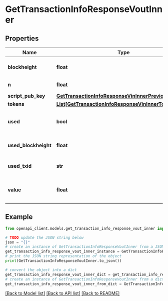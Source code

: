 # GetTransactionInfoResponseVoutInner


## Properties

Name | Type | Description | Notes
------------ | ------------- | ------------- | -------------
**blockheight** | **float** | Blockheight of this transaction | [optional] 
**n** | **float** | Output index | [optional] 
**script_pub_key** | [**GetTransactionInfoResponseVinInnerPreviousOutput**](GetTransactionInfoResponseVinInnerPreviousOutput.md) |  | [optional] 
**tokens** | [**List[GetTransactionInfoResponseVinInnerTokensInner]**](GetTransactionInfoResponseVinInnerTokensInner.md) |  | [optional] 
**used** | **bool** | Whether this output has now been used | [optional] 
**used_blockheight** | **float** | Blockheight this output was used in | [optional] 
**used_txid** | **str** | TXID this output was used in | [optional] 
**value** | **float** | Value of the output in NEBL satoshi | [optional] 

## Example

```python
from openapi_client.models.get_transaction_info_response_vout_inner import GetTransactionInfoResponseVoutInner

# TODO update the JSON string below
json = "{}"
# create an instance of GetTransactionInfoResponseVoutInner from a JSON string
get_transaction_info_response_vout_inner_instance = GetTransactionInfoResponseVoutInner.from_json(json)
# print the JSON string representation of the object
print(GetTransactionInfoResponseVoutInner.to_json())

# convert the object into a dict
get_transaction_info_response_vout_inner_dict = get_transaction_info_response_vout_inner_instance.to_dict()
# create an instance of GetTransactionInfoResponseVoutInner from a dict
get_transaction_info_response_vout_inner_from_dict = GetTransactionInfoResponseVoutInner.from_dict(get_transaction_info_response_vout_inner_dict)
```
[[Back to Model list]](../README.md#documentation-for-models) [[Back to API list]](../README.md#documentation-for-api-endpoints) [[Back to README]](../README.md)


